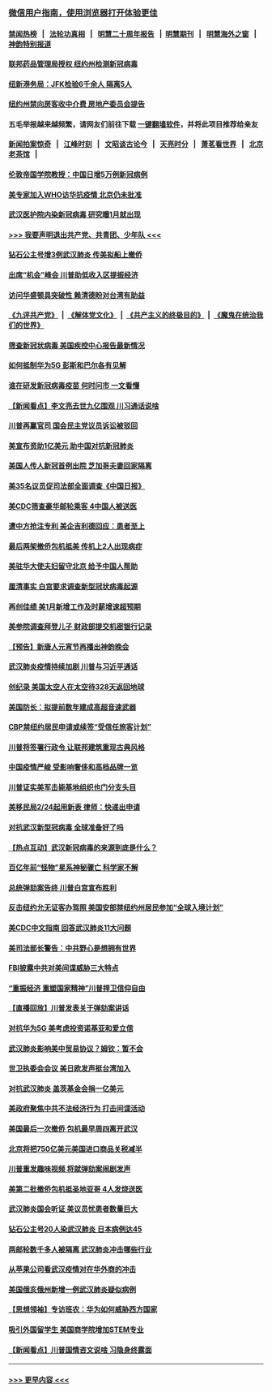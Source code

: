 ### [微信用户指南，使用浏览器打开体验更佳](https://github.com/gfw-breaker/banned-news1/blob/master/indexes/wechat-guide.md?t=0)
#### [禁闻热榜](热点新闻.md?t=0)  &nbsp;&nbsp;|&nbsp;&nbsp; [法轮功真相](https://github.com/gfw-breaker/truth/blob/master/README.md?t=0) &nbsp;&nbsp;|&nbsp;&nbsp; [明慧二十周年报告](https://github.com/gfw-breaker/mh-reports/blob/master/README.md?t=0) &nbsp;&nbsp;|&nbsp;&nbsp;[明慧期刊](https://github.com/gfw-breaker/mh-qikan) &nbsp;&nbsp;|&nbsp;&nbsp; [明慧海外之窗](https://github.com/gfw-breaker/mh-news/blob/master/README.md?t=0) &nbsp;&nbsp;|&nbsp;&nbsp; [神韵特别报道](https://github.com/gfw-breaker/mh-news/blob/master/shenyun.md?t=0)
#### [联邦药品管理局授权  纽约州检测新冠病毒](../pages/nsc412/n11853371.md?t=02090155) 
#### [纽新港务局：JFK检验6千余人  隔离5人](../pages/nsc412/n11853366.md?t=02090155) 
#### [纽约州禁向房客收中介费  房地产委员会提告](../pages/nsc412/n11853360.md?t=02090155) 
#### 五毛举报越来越频繁，请网友们前往下载 [一键翻墙软件](https://github.com/gfw-breaker/ssr-accounts)，并将此项目推荐给亲友
#### [新闻拍案惊奇](https://github.com/gfw-breaker/banned-news1/blob/master/pages/link4.md) &nbsp;&nbsp;|&nbsp;&nbsp; [江峰时刻](https://github.com/gfw-breaker/banned-news1/blob/master/pages/link4.md) &nbsp;&nbsp;|&nbsp;&nbsp; [文昭谈古论今](https://github.com/gfw-breaker/banned-news1/blob/master/pages/link4.md) &nbsp;&nbsp;|&nbsp;&nbsp; [天亮时分](https://github.com/gfw-breaker/banned-news1/blob/master/pages/link4.md) &nbsp;&nbsp;|&nbsp;&nbsp; [萧茗看世界](https://github.com/gfw-breaker/banned-news1/blob/master/pages/link4.md) &nbsp;&nbsp;|&nbsp;&nbsp; [北京老茶馆](https://github.com/gfw-breaker/banned-news1/blob/master/pages/link4.md) &nbsp;&nbsp;|&nbsp;&nbsp; 
#### [伦敦帝国学院教授：中国日增5万例新冠病例](../pages/nsc412/n11854174.md?t=02090155) 
#### [美专家加入WHO访华抗疫情 北京仍未批准](../pages/nsc412/n11854043.md?t=02090155) 
#### [武汉医护院内染新冠病毒 研究曝1月就出现](../pages/nsc412/n11852928.md?t=02090155) 
#### [>>> 我要声明退出共产党、共青团、少年队 <<<](https://github.com/begood0513/goodnews/blob/master/quit/letter.md) 
#### [钻石公主号增3例武汉肺炎 传美拟船上撤侨](../pages/nsc412/n11853240.md?t=02090155) 
#### [出席“机会”峰会 川普助低收入区提振经济](../pages/nsc412/n11853232.md?t=02090155) 
#### [访问华盛顿具突破性 赖清德盼对台湾有助益](../pages/nsc412/n11853129.md?t=02090155) 
#### [《九评共产党》](https://github.com/begood0513/9ping.md/blob/master/README.md) &nbsp;|&nbsp; [《解体党文化》](../../../../jtdwh.md/blob/master/README.md)  &nbsp;|&nbsp; [《共产主义的终极目的》](../../../../gczydzjmd.md/blob/master/README.md) &nbsp;|&nbsp; [《魔鬼在统治我们的世界》](../../../../mgztzwmdsj.md/blob/master/README.md) 
#### [筛查新冠状病毒 美国疾控中心报告最新情况](../pages/nsc412/n11853070.md?t=02090155) 
#### [如何抵制华为5G 彭斯和巴尔各有见解](../pages/nsc412/n11852535.md?t=02090155) 
#### [谁在研发新冠病毒疫苗 何时问市 一文看懂](../pages/nsc412/n11852840.md?t=02090155) 
#### [【新闻看点】李文亮去世九亿围观 川习通话说啥](../pages/nsc412/n11852360.md?t=02090155) 
#### [川普再赢官司 国会民主党议员诉讼被驳回](../pages/nsc412/n11852287.md?t=02090155) 
#### [美宣布资助1亿美元 助中国对抗新冠肺炎](../pages/nsc412/n11852531.md?t=02090155) 
#### [美国人传人新冠首例出院 芝加哥夫妻回家隔离](../pages/nsc412/n11852452.md?t=02090155) 
#### [美35名议员促司法部全面调查《中国日报》](../pages/nsc412/n11852435.md?t=02090155) 
#### [美CDC筛查豪华邮轮乘客 4中国人被送医](../pages/nsc412/n11852085.md?t=02090155) 
#### [遭中方抢注专利 美企吉利德回应：患者至上](../pages/nsc412/n11852037.md?t=02090155) 
#### [最后两架撤侨包机抵美 传机上2人出现病症](../pages/nsc412/n11852173.md?t=02090155) 
#### [美驻华大使夫妇留守北京 给予中国人帮助](../pages/nsc412/n11852165.md?t=02090155) 
#### [厘清事实 白宫要求调查新型冠状病毒起源](../pages/nsc412/n11852106.md?t=02090155) 
#### [再创佳绩 美1月新增工作及时薪增速超预期](../pages/nsc412/n11852174.md?t=02090155) 
#### [美参院调查拜登儿子 财政部提交机密银行记录](../pages/nsc412/n11851808.md?t=02090155) 
#### [【预告】新唐人元宵节再播出神韵晚会](../pages/nsc412/n11843192.md?t=02090155) 
#### [武汉肺炎疫情持续加剧 川普与习近平通话](../pages/nsc412/n11851613.md?t=02090155) 
#### [创纪录 美国太空人在太空待328天返回地球](../pages/nsc412/n11851266.md?t=02090155) 
#### [美国防长：拟提前数年建成高超音速武器](../pages/nsc412/n11850959.md?t=02090155) 
#### [CBP禁纽约居民申请或续签“受信任旅客计划”](../pages/nsc412/n11850857.md?t=02090155) 
#### [川普将签署行政令 让联邦建筑重现古典风格](../pages/nsc412/n11850654.md?t=02090155) 
#### [中国疫情严峻 受影响奢侈和高档品牌一览](../pages/nsc412/n11850319.md?t=02090155) 
#### [川普证实美军击毙基地组织也门分支头目](../pages/nsc412/n11850383.md?t=02090155) 
#### [美移民局2/24起用新表 律师：快递出申请](../pages/nsc412/n11848220.md?t=02090155) 
#### [对抗武汉新型冠病毒 全球准备好了吗](../pages/nsc412/n11850142.md?t=02090155) 
#### [【热点互动】武汉新冠病毒的来源到底是什么？](../pages/nsc412/n11849749.md?t=02090155) 
#### [百亿年前“怪物”星系神秘骤亡 科学家不解](../pages/nsc412/n11849863.md?t=02090155) 
#### [总统弹劾案告终 川普白宫宣布胜利](../pages/nsc412/n11849985.md?t=02090155) 
#### [反击纽约允无证客办驾照  美国安部禁纽约州居民参加“全球入境计划”](../pages/nsc412/n11849828.md?t=02090155) 
#### [美CDC中文指南 回答武汉肺炎11大问题](../pages/nsc412/n11849703.md?t=02090155) 
#### [美司法部长警告：中共野心是想拥有世界](../pages/nsc412/n11849769.md?t=02090155) 
#### [FBI披露中共对美间谍威胁三大特点](../pages/nsc412/n11849700.md?t=02090155) 
#### [“重振经济 重塑国家精神”川普捍卫信仰自由](../pages/nsc412/n11849641.md?t=02090155) 
#### [【直播回放】川普发表关于弹劾案讲话](../pages/nsc412/n11849472.md?t=02090155) 
#### [对抗华为5G 美考虑投资诺基亚和爱立信](../pages/nsc412/n11849510.md?t=02090155) 
#### [武汉肺炎影响美中贸易协议？姆钦：暂不会](../pages/nsc412/n11849497.md?t=02090155) 
#### [世卫执委会会议 美日欧发声挺台湾加入](../pages/nsc412/n11849433.md?t=02090155) 
#### [对抗武汉肺炎 盖茨基金会捐一亿美元](../pages/nsc412/n11848953.md?t=02090155) 
#### [美政府聚焦中共不法经济行为 打击间谍活动](../pages/nsc412/n11849322.md?t=02090155) 
#### [美国最后一次撤侨 包机最早周四离开武汉](../pages/nsc412/n11849395.md?t=02090155) 
#### [北京将把750亿美元美国进口商品关税减半](../pages/nsc412/n11848896.md?t=02090155) 
#### [川普重发趣味视频 将就弹劾案闹剧发声](../pages/nsc412/n11848715.md?t=02090155) 
#### [美第二批撤侨包机抵圣地亚哥 4人发烧送医](../pages/nsc412/n11847923.md?t=02090155) 
#### [武汉肺炎国会听证 美议员忧患者数量巨大](../pages/nsc412/n11844851.md?t=02090155) 
#### [钻石公主号20人染武汉肺炎 日本病例达45](../pages/nsc412/n11847823.md?t=02090155) 
#### [两邮轮数千多人被隔离 武汉肺炎冲击哪些行业](../pages/nsc412/n11847456.md?t=02090155) 
#### [从苹果公司看武汉疫情对在华外商的冲击](../pages/nsc412/n11847586.md?t=02090155) 
#### [美国俄亥俄州新增一例武汉肺炎疑似病例](../pages/nsc412/n11847714.md?t=02090155) 
#### [【思想领袖】专访班农：华为如何威胁西方国家](../pages/nsc412/n11847306.md?t=02090155) 
#### [吸引外国留学生 美国商学院增加STEM专业](../pages/nsc412/n11847417.md?t=02090155) 
#### [【新闻看点】川普国情咨文说啥 习隐身终露面](../pages/nsc412/n11847016.md?t=02090155) 

----
#### [ >>> 更早内容 <<< ](../indexes/nsc412-earlier.md)
